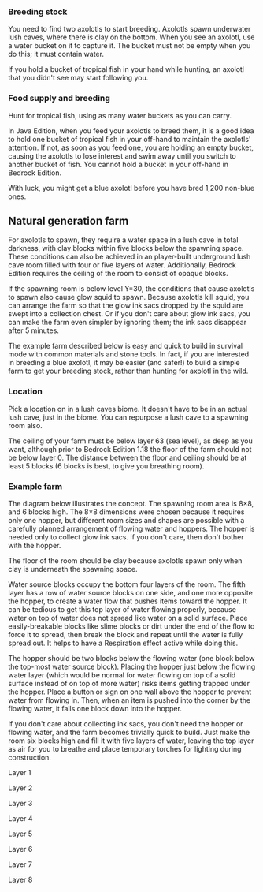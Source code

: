 ### Breeding stock
You need to find two axolotls to start breeding. Axolotls spawn underwater lush caves, where there is clay on the bottom. When you see an axolotl, use a water bucket on it to capture it. The bucket must not be empty when you do this; it must contain water.

If you hold a bucket of tropical fish in your hand while hunting, an axolotl that you didn't see may start following you.

### Food supply and breeding
Hunt for tropical fish, using as many water buckets as you can carry.

In Java Edition, when you feed your axolotls to breed them, it is a good idea to hold one bucket of tropical fish in your off-hand to maintain the axolotls' attention. If not, as soon as you feed one, you are holding an empty bucket, causing the axolotls to lose interest and swim away until you switch to another bucket of fish. You cannot hold a bucket in your off-hand in Bedrock Edition.

With luck, you might get a blue axolotl before you have bred 1,200 non-blue ones.

## Natural generation farm
For axolotls to spawn, they require a water space in a lush cave in total darkness, with clay blocks within five blocks below the spawning space. These conditions can also be achieved in an player-built underground lush cave room filled with four or five layers of water. Additionally, Bedrock Edition requires the ceiling of the room to consist of opaque blocks.

If the spawning room is below level Y=30, the conditions that cause axolotls to spawn also cause glow squid to spawn. Because axolotls kill squid, you can arrange the farm so that the glow ink sacs dropped by the squid are swept into a collection chest. Or if you don't care about glow ink sacs, you can make the farm even simpler by ignoring them; the ink sacs disappear after 5 minutes.

The example farm described below is easy and quick to build in survival mode with common materials and stone tools. In fact, if you are interested in breeding a blue axolotl, it may be easier (and safer!) to build a simple farm to get your breeding stock, rather than hunting for axolotl in the wild.

### Location
Pick a location on in a lush caves biome. It doesn't have to be in an actual lush cave, just in the biome. You can repurpose a lush cave to a spawning room also.

The ceiling of your farm must be below layer 63 (sea level), as deep as you want, although prior to Bedrock Edition 1.18 the floor of the farm should not be below layer 0. The distance between the floor and ceiling should be at least 5 blocks (6 blocks is best, to give you breathing room).

### Example farm
The diagram below illustrates the concept. The spawning room area is 8×8, and 6 blocks high. The 8×8 dimensions were chosen because it requires only one hopper, but different room sizes and shapes are possible with a carefully planned arrangement of flowing water and hoppers. The hopper is needed only to collect glow ink sacs. If you don't care, then don't bother with the hopper.

The floor of the room should be clay because axolotls spawn only when clay is underneath the spawning space.

Water source blocks occupy the bottom four layers of the room. The fifth layer has a row of water source blocks on one side, and one more opposite the hopper, to create a water flow that pushes items toward the hopper. It can be tedious to get this top layer of water flowing properly, because water on top of water does not spread like water on a solid surface. Place easily-breakable blocks like slime blocks or dirt under the end of the flow to force it to spread, then break the block and repeat until the water is fully spread out. It helps to have a Respiration effect active while doing this.

The hopper should be two blocks below the flowing water (one block below the top-most water source block). Placing the hopper just below the flowing water layer (which would be normal for water flowing on top of a solid surface instead of on top of more water) risks items getting trapped under the hopper. Place a button or sign on one wall above the hopper to prevent water from flowing in. Then, when an item is pushed into the corner by the flowing water, it falls one block down into the hopper.

If you don't care about collecting ink sacs, you don't need the hopper or flowing water, and the farm becomes trivially quick to build. Just make the room six blocks high and fill it with five layers of water, leaving the top layer as air for you to breathe and place temporary torches for lighting during construction.

Layer 1


















































































































































Layer 2











































































































































































Layer 3














































































































































































Layer 4























































































































































































Layer 5
















































































































































































































Layer 6
















































































































































































































Layer 7
















































































































































































































Layer 8




































































































































